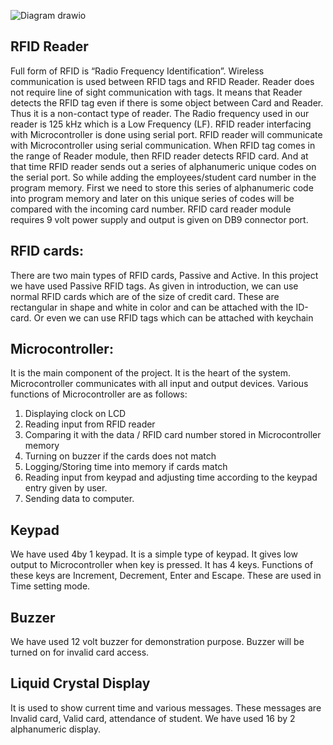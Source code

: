
![Diagram drawio](https://user-images.githubusercontent.com/98817564/154796454-1713245a-df23-42b3-aa4c-e12ac3da555f.png)

 ## RFID Reader 
 Full form of RFID is “Radio Frequency Identification”. Wireless communication is used between RFID tags and RFID Reader. Reader does not require line of sight communication with tags. It means that Reader detects the RFID tag even if there is some object between Card and Reader. Thus it is a non-contact type of reader. The Radio frequency used in our reader is 125 kHz which is a Low Frequency (LF). RFID reader interfacing with Microcontroller is done using serial port. RFID reader will communicate with Microcontroller using serial communication. When RFID tag comes in the range of Reader module, then RFID reader detects RFID card. And at that time RFID reader sends out a series of alphanumeric unique codes on the serial port. So while adding the employees/student card number in the program memory. First we need to store this series of alphanumeric code into program memory and later on this unique series of codes will be compared with the incoming card number. RFID card reader module requires 9 volt power supply and output is given on DB9 connector port.

## RFID cards:
  There are two main types of RFID cards, Passive and Active. In this project we have used Passive RFID tags. As given in introduction, we can use normal RFID cards which are of the size of credit card. These are rectangular in shape and white in color and can be attached with the ID-card. Or even we can use RFID tags which can be attached with keychain

## Microcontroller:
It is the main component of the project. It is the heart of the system. Microcontroller communicates with all input and output devices. Various functions of Microcontroller are as follows:
1. Displaying clock on LCD
2. Reading input from RFID reader
3. Comparing it with the data / RFID card number stored in Microcontroller memory
4. Turning on buzzer if the cards does not match
5. Logging/Storing time into memory if cards match
6. Reading input from keypad and adjusting time according to the keypad entry given by user.
7. Sending data to computer.

## Keypad
  We have used 4by 1 keypad. It is a simple type of keypad. It gives low output to Microcontroller when key is pressed. It has 4 keys. Functions of these keys are Increment, Decrement, Enter and Escape. These are used in Time setting mode.

## Buzzer 
 We have used 12 volt buzzer for demonstration purpose. Buzzer will be turned on for invalid card access.

## Liquid Crystal Display
It is used to show current time and various messages. These messages are Invalid card, Valid card, attendance of student. We have used 16 by 2 alphanumeric display.
